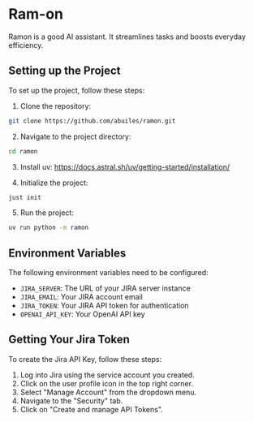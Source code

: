 # Ram-on

Ramon is a good AI assistant. It streamlines tasks and boosts everyday efficiency.

## Setting up the Project

To set up the project, follow these steps:

1. Clone the repository:
```bash
git clone https://github.com/abuiles/ramon.git
```
2. Navigate to the project directory:
```bash
cd ramon
```
3. Install uv: https://docs.astral.sh/uv/getting-started/installation/

4. Initialize the project:

```bash
just init
```

5. Run the project:

```bash
uv run python -m ramon
```

## Environment Variables

The following environment variables need to be configured:

* `JIRA_SERVER`: The URL of your JIRA server instance
* `JIRA_EMAIL`: Your JIRA account email
* `JIRA_TOKEN`: Your JIRA API token for authentication
* `OPENAI_API_KEY`: Your OpenAI API key

## Getting Your Jira Token

To create the Jira API Key, follow these steps:
1. Log into Jira using the service account you created.
2. Click on the user profile icon in the top right corner.
3. Select "Manage Account" from the dropdown menu.
4. Navigate to the "Security" tab.
5. Click on "Create and manage API Tokens".
